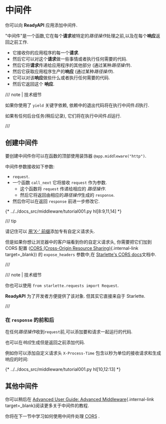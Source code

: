 # 中间件

你可以向 **ReadyAPI** 应用添加中间件.

"中间件"是一个函数,它在每个**请求**被特定的*路径操作*处理之前,以及在每个**响应**返回之前工作.

* 它接收你的应用程序的每一个**请求**.
* 然后它可以对这个**请求**做一些事情或者执行任何需要的代码.
* 然后它将**请求**传递给应用程序的其他部分 (通过某种*路径操作*).
* 然后它获取应用程序生产的**响应** (通过某种*路径操作*).
* 它可以对该**响应**做些什么或者执行任何需要的代码.
* 然后它返回这个 **响应**.

/// note | 技术细节

如果你使用了 `yield` 关键字依赖, 依赖中的退出代码将在执行中间件*后*执行.

如果有任何后台任务(稍后记录), 它们将在执行中间件*后*运行.

///

## 创建中间件

要创建中间件你可以在函数的顶部使用装饰器 `@app.middleware("http")`.

中间件参数接收如下参数:

* `request`.
* 一个函数 `call_next` 它将接收 `request` 作为参数.
    * 这个函数将 `request` 传递给相应的 *路径操作*.
    * 然后它将返回由相应的*路径操作*生成的 `response`.
* 然后你可以在返回 `response` 前进一步修改它.

{* ../../docs_src/middleware/tutorial001.py hl[8:9,11,14] *}

/// tip

请记住可以 <a href="https://developer.mozilla.org/en-US/docs/Web/HTTP/Headers" class="external-link" target="_blank">用'X-' 前缀</a>添加专有自定义请求头.

但是如果你想让浏览器中的客户端看到你的自定义请求头, 你需要把它们加到 CORS 配置 ([CORS (Cross-Origin Resource Sharing)](cors.md){.internal-link target=_blank}) 的 `expose_headers` 参数中,在 <a href="https://www.starlette.io/middleware/#corsmiddleware" class="external-link" target="_blank">Starlette's CORS docs</a>文档中.

///

/// note | 技术细节

你也可以使用 `from starlette.requests import Request`.

**ReadyAPI** 为了开发者方便提供了该对象. 但其实它直接来自于 Starlette.

///

### 在 `response` 的前和后

在任何*路径操作*收到`request`前,可以添加要和请求一起运行的代码.

也可以在*响应*生成但是返回之前添加代码.

例如你可以添加自定义请求头 `X-Process-Time` 包含以秒为单位的接收请求和生成响应的时间:

{* ../../docs_src/middleware/tutorial001.py hl[10,12:13] *}

## 其他中间件

你可以稍后在 [Advanced User Guide: Advanced Middleware](../advanced/middleware.md){.internal-link target=_blank}阅读更多关于中间件的教程.

你将在下一节中学习如何使用中间件处理 <abbr title="Cross-Origin Resource Sharing">CORS</abbr> .
